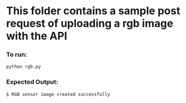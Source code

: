 # This folder contains a sample post request of uploading a rgb image with the API


### To run:
```sh
python rgb.py
```

### Expected Output:
```sh
$ RGB sensor image created successfully
```